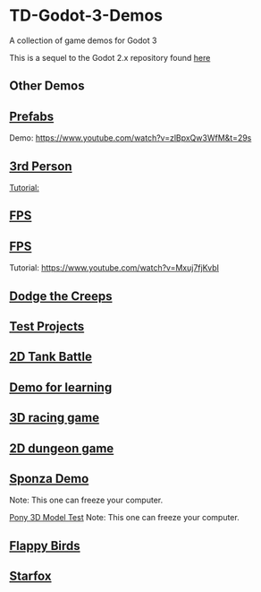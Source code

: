 # TD-Godot-3-Demos
A collection of game demos for Godot 3

This is a sequel to the Godot 2.x repository found [here](https://github.com/TutorialDoctor/TD-Godot-Games)

## Other Demos

## [Prefabs](https://github.com/yaelatletl/RAD-for-Godot/tree/dev)
Demo: https://www.youtube.com/watch?v=zlBpxQw3WfM&t=29s

## [3rd Person](https://www.patreon.com/file?h=17198150&i=1912846)
[Tutorial:](https://www.youtube.com/watch?v=-CudxS6EeNA&list=PLboXykqtm8dwsSwt9Mc67clLIlvyL1ySW&index=4)

## [FPS](https://github.com/TwistedTwigleg/Godot_FPS_Tutorial/tree/part_3)

## [FPS](https://github.com/turtletooth/GodotFirstPersonController) 
Tutorial: https://www.youtube.com/watch?v=Mxuj7fjKvbI

## [**Dodge the Creeps**](https://github.com/kidscancode/Godot3_dodge)

## [**Test Projects**](https://github.com/BastiaanOlij/godot3_test_projects)

## [**2D Tank Battle**](https://github.com/kidscancode/Godot3_tanks)

## [**Demo for learning**](https://github.com/gattila/gamedemo)

## [**3D racing game**](https://github.com/Zireael07/FreeRoamRoguelikeRacerPrototype)

## [**2D dungeon game**](https://github.com/oxben/Dungeon)

## [**Sponza Demo**](https://github.com/Calinou/godot-sponza)
Note: This one can freeze your computer.

[Pony 3D Model Test](https://github.com/Calinou/godot-mlp-models)
Note: This one can freeze your computer.

## [**Flappy Birds**](~~https://github.com/microlabig/FlappyBirds_godot3_0~~)

## [Starfox](https://github.com/DevMagicLord/Godot3)
